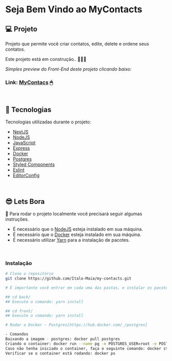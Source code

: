 # Seja Bem Vindo ao MyContacts

<!-- ### O Projeto ainda está sendo construído, 
## O BackEnd ainda está sem deploy. Mas caso voce deseje ver a aplicação completa,basta seguir o passo a passo:  -->

## 💻 Projeto
Projeto que permite você criar contatos, edite, delete e ordene seus contatos.
<br>

Este projeto está em construção.. 🚧👷‍♂️
<br>

*Simples preview do Front-End deste projeto clicando baixo:*
<br>

### Link: [MyContacs](https://mycontacts-gold.vercel.app/new) 🖱

<br>

## 🚀 Tecnologias

Tecnologias utilizadas durante o projeto:
- [NextJS](https://pt-br.reactjs.org/)
- [NodeJS](https://nodejs.org/en/)
- [JavaScript](https://www.javascript.com/)
- [Express](https://expressjs.com/pt-br/)
- [Docker](https://www.docker.com/)
- [Postgres](https://www.postgresql.org/)
- [Styled Components](https://styled-components.com/)
- [Eslint](https://eslint.org/)
- [EditorConfig](https://editorconfig.org/)

<br>

## 😎 Lets Bora 

📖 Para rodar o projeto localmente você precisará seguir algumas instruções.

- É necessário que o <a href="https://nodejs.org/en/">NodeJS</a> esteja instalado em sua máquina.
- É necessário que o <a href="https://www.docker.com/">Docker</a> esteja instalado em sua máquina.
- É necessário utilizar <a href="https://classic.yarnpkg.com/en/">Yarn</a> para a instalação de pacotes.

<br>

### Instalação
```bash
# Clone o repositório
git clone https://github.com/Italo-Maia/my-contacts.git

# É importante você entrar em cada uma das pastas, e instalar os pacotes, por exemplo: 

## cd back/  
## Execute o comando: yarn install

## cd front/ 
## Execute o comando: yarn install

# Rodar o Docker - Postgres[https://hub.docker.com/_/postgres]

- Comandos
Baixando a imagem - postgres: docker pull postgres
Criando o container: docker run --name pg -e POSTGRES_USER=root -e POSTGRES_PASSWORD=root -p 5432:5432 -d postgres (Já inicia automaticamente)
Caso não tenha iniciado o container, faça o seguinte comando: docker start pg
Verificar se o container está rodando: docker ps

```

